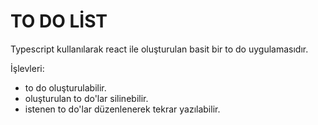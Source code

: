 # TO DO LİST

Typescript kullanılarak react ile oluşturulan basit bir to do uygulamasıdır.

İşlevleri:
- to do oluşturulabilir.
- oluşturulan to do'lar silinebilir.
- istenen to do'lar düzenlenerek tekrar yazılabilir.
